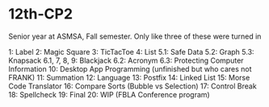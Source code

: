 # 12th-CP2
Senior year at ASMSA, Fall semester. Only like three of these were turned in

1: Label
2: Magic Square
3: TicTacToe
4: List
5.1: Safe Data
5.2: Graph
5.3: Knapsack
6.1, 7, 8, 9: Blackjack
6.2: Acronym
6.3: Protecting Computer Information
10: Desktop App Programming (unfinished but who cares not FRANK)
11: Summation
12: Language
13: Postfix
14: Linked List
15: Morse Code Translator
16: Compare Sorts (Bubble vs Selection)
17: Control Break
18: Spellcheck
19: Final
20: WIP (FBLA Conference program)
